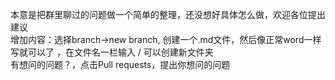 本意是把群里聊过的问题做一个简单的整理，还没想好具体怎么做，欢迎各位提出建议  
增加内容：选择branch->new branch, 创建一个.md文件，然后像正常word一样写就可以了 ，在文件名一栏输入 / 可以创建新文件夹  
有想问的问题？，点击Pull requests，提出你想问的问题
